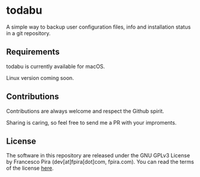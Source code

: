 # todabu

A simple way to backup user configuration files, info and installation status in a git repository.

## Requirements

todabu is currently available for macOS.

Linux version coming soon.

## Contributions

Contributions are always welcome and respect the Github spirit.

Sharing is caring, so feel free to send me a PR with your improments.

## License

The software in this repository are released under the GNU GPLv3 License by Francesco Pira (dev[at]fpira[dot]com, fpira.com). You can read the terms of the license [here](http://www.gnu.org/licenses/gpl-3.0.html).

